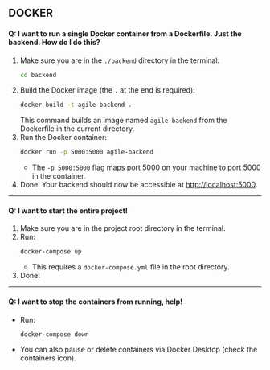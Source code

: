 ## DOCKER

#### Q: I want to run a single Docker container from a Dockerfile. Just the backend. How do I do this?

1. Make sure you are in the `./backend` directory in the terminal:
   ```sh
   cd backend
   ```
2. Build the Docker image (the `.` at the end is required):
   ```sh
   docker build -t agile-backend .
   ```
   This command builds an image named `agile-backend` from the Dockerfile in the current directory.
3. Run the Docker container:
   ```sh
   docker run -p 5000:5000 agile-backend
   ```
   - The `-p 5000:5000` flag maps port 5000 on your machine to port 5000 in the container.
4. Done! Your backend should now be accessible at [http://localhost:5000](http://localhost:5000).

---

#### Q: I want to start the entire project!

1. Make sure you are in the project root directory in the terminal.
2. Run:
   ```sh
   docker-compose up
   ```
   - This requires a `docker-compose.yml` file in the root directory.
3. Done!

---

#### Q: I want to stop the containers from running, help!

- Run:
  ```sh
  docker-compose down
  ```
- You can also pause or delete containers via Docker Desktop (check the containers icon).
